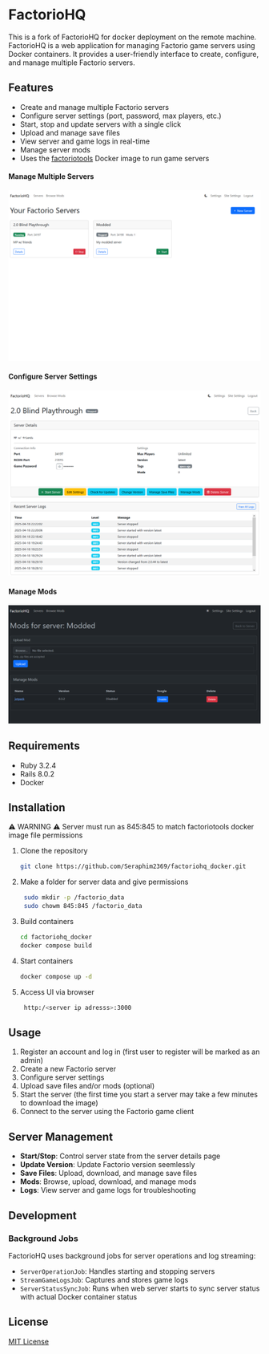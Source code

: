 # FactorioHQ
This is a fork of FactorioHQ for docker deployment on the remote machine.
FactorioHQ is a web application for managing Factorio game servers using Docker containers. It provides a user-friendly interface to create, configure, and manage multiple Factorio servers.

## Features

- Create and manage multiple Factorio servers
- Configure server settings (port, password, max players, etc.)
- Start, stop and update servers with a single click
- Upload and manage save files
- View server and game logs in real-time
- Manage server mods
- Uses the [factoriotools](https://hub.docker.com/r/factoriotools/factorio/) Docker image to run game servers

#### Manage Multiple Servers
![Manage Multiple Servers](screenshots/factoriohq-servers.png)

#### Configure Server Settings
![Configure Server Settings](screenshots/factoriohq-server-details.png)

#### Manage Mods
![Manage Mods](screenshots/factoriohq-mods.png)

## Requirements

- Ruby 3.2.4
- Rails 8.0.2
- Docker

## Installation

⚠️ WARNING ⚠️ Server must run as 845:845 to match factoriotools docker image file permissions

1. Clone the repository
   ```bash
   git clone https://github.com/Seraphim2369/factoriohq_docker.git
   ```
2. Make a folder for server data and give permissions
   ```bash 
    sudo mkdir -p /factorio_data 
    sudo chowm 845:845 /factorio_data
   ```
3. Build containers
   ```bash
   cd factoriohq_docker
   docker compose build
   ```

4. Start containers
   ```bash
   docker compose up -d
   ```
5. Access UI via browser
   ```bash 
    http:/<server ip adresss>:3000
   ```

## Usage

1. Register an account and log in (first user to register will be marked as an admin)
2. Create a new Factorio server
3. Configure server settings
4. Upload save files and/or mods (optional)
5. Start the server (the first time you start a server may take a few minutes to download the image)
6. Connect to the server using the Factorio game client

## Server Management

- **Start/Stop**: Control server state from the server details page
- **Update Version**: Update Factorio version seemlessly
- **Save Files**: Upload, download, and manage save files
- **Mods**: Browse, upload, download, and manage mods
- **Logs**: View server and game logs for troubleshooting

## Development

### Background Jobs

FactorioHQ uses background jobs for server operations and log streaming:

- `ServerOperationJob`: Handles starting and stopping servers
- `StreamGameLogsJob`: Captures and stores game logs
- `ServerStatusSyncJob`: Runs when web server starts to sync server status with actual Docker container status

## License

[MIT License](LICENSE)